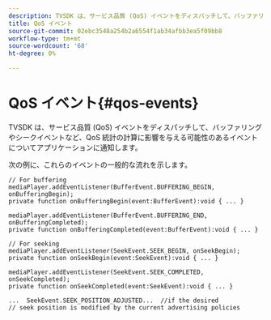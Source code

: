 ```yaml
---
description: TVSDK は、サービス品質 (QoS) イベントをディスパッチして、バッファリングやシークイベントなど、QoS 統計の計算に影響を与える可能性のあるイベントについてアプリケーションに通知します。
title: QoS イベント
source-git-commit: 02ebc3548a254b2a6554f1ab34afbb3ea5f09bb8
workflow-type: tm+mt
source-wordcount: '68'
ht-degree: 0%

---
```


# QoS イベント{#qos-events}

TVSDK は、サービス品質 (QoS) イベントをディスパッチして、バッファリングやシークイベントなど、QoS 統計の計算に影響を与える可能性のあるイベントについてアプリケーションに通知します。

次の例に、これらのイベントの一般的な流れを示します。

```
// For buffering 
mediaPlayer.addEventListener(BufferEvent.BUFFERING_BEGIN, onBufferingBegin); 
private function onBufferingBegin(event:BufferEvent):void { ... } 
 
mediaPlayer.addEventListener(BufferEvent.BUFFERING_END, onBufferingCompleted); 
private function onBufferingCompleted(event:BufferEvent):void { ... } 
 
// For seeking 
mediaPlayer.addEventListener(SeekEvent.SEEK_BEGIN, onSeekBegin); 
private function onSeekBegin(event:SeekEvent):void { ... } 
 
mediaPlayer.addEventListener(SeekEvent.SEEK_COMPLETED, onSeekCompleted); 
private function onSeekCompleted(event:SeekEvent):void { ... } 
 
...  SeekEvent.SEEK_POSITION_ADJUSTED...  //if the desired 
// seek position is modified by the current advertising policies 
```
